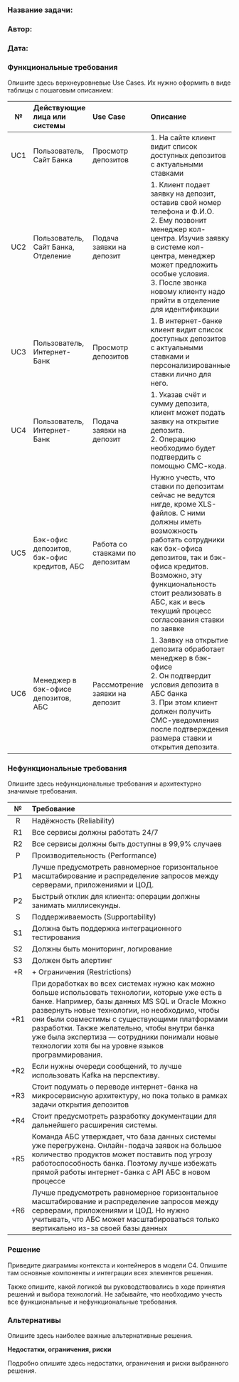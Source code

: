 ### <a name="_b7urdng99y53"></a>**Название задачи:** 
### <a name="_hjk0fkfyohdk"></a>**Автор:**
### <a name="_uanumrh8zrui"></a>**Дата:**
### <a name="_3bfxc9a45514"></a>**Функциональные требования**
Опишите здесь верхнеуровневые Use Cases. Их нужно оформить в виде таблицы с пошаговым описанием:

| **№** | **Действующие лица или системы**           | **Use Case**                    | **Описание**                                                                                                                                                                                                                                                                                                       |
|:-----:|:-------------------------------------------|:--------------------------------|:-------------------------------------------------------------------------------------------------------------------------------------------------------------------------------------------------------------------------------------------------------------------------------------------------------------------|
|  UC1  | Пользователь, Сайт Банка                   | Просмотр депозитов              | 1. На сайте клиент видит список доступных депозитов с актуальными ставками                                                                                                                                                                                                                                         |
|  UC2  | Пользователь, Сайт Банка, Отделение        | Подача заявки на депозит        | 1. Клиент подает заявку на депозит, оставив свой номер телефона и Ф.И.О.<br/>2. Ему позвонит менеджер кол-центра. Изучив заявку в системе кол-центра, менеджер может предложить особые условия.<br/>3. После звонка новому клиенту надо прийти в отделение для идентификации                                       |
|  UC3  | Пользователь, Интернет-Банк                | Просмотр депозитов              | 1. В интернет-банке клиент видит список доступных депозитов с актуальными ставками и персонализированные ставки лично для него.                                                                                                                                                                                    |
|  UC4  | Пользователь, Интернет-Банк                | Подача заявки на депозит        | 1. Указав счёт и сумму депозита, клиент может подать заявку на открытие депозита.<br/> 2. Операцию необходимо будет подтвердить с помощью СМС-кода.                                                                                                                                                                |
|  UC5  | Бэк-офис депозитов, бэк-офис кредитов, АБС | Работа со ставками по депозитам | Нужно учесть, что ставки по депозитам сейчас не ведутся нигде, кроме XLS-файлов. С ними должны иметь возможность работать сотрудники как бэк-офиса депозитов, так и бэк-офиса кредитов. Возможно, эту функциональность стоит реализовать в АБС, как и весь текущий процесс согласования ставки по заявке           |
|  UC6  | Менеджер в бэк-офисе депозитов, АБС        | Рассмотрение заявки на депозит  | 1. Заявку на открытие депозита обработает менеджер в бэк-офисе<br/>2. Он подтвердит условия депозита в АБС банка<br/>3. При этом клиент должен получить СМС-уведомления после подтверждения размера ставки и открытия депозита.                                                                                    |
### <a name="_u8xz25hbrgql"></a>**Нефункциональные требования**
Опишите здесь нефункциональные требования и архитектурно значимые требования.

| **№** | **Требование**                                                                                                                                                                                                                                                                                                                                                                                                                                                                                                                                                                                      |
|:-----:|:----------------------------------------------------------------------------------------------------------------------------------------------------------------------------------------------------------------------------------------------------------------------------------------------------------------------------------------------------------------------------------------------------------------------------------------------------------------------------------------------------------------------------------------------------------------------------------------------------|
|   R   | Надёжность (Reliability)                                                                                                                                                                                                                                                                                                                                                                                                                                                                                                                                                                            |                                                                                                                 |
|  R1   | Все сервисы должны работать 24/7                                                                                                                                                                                                                                                                                                                                                                                                                                                                                                                                                                    |                                                                                                                 |
|  R2   | Все сервисы должны быть доступны в 99,9% случаев                                                                                                                                                                                                                                                                                                                                                                                                                                                                                                                                                    |                                                                                                                 |
|   P   | Производительность (Performance)                                                                                                                                                                                                                                                                                                                                                                                                                                                                                                                                                                    |                                                                                                                 |
|  P1   | Лучше предусмотреть равномерное горизонтальное масштабирование и распределение запросов между серверами, приложениями и ЦОД.                                                                                                                                                                                                                                                                                                                                                                                                                                                                        |  Но нужно учитывать, что АБС может масштабироваться только вертикально из-за своей базы данных.                                                                                                               |
|  P2   | Быстрый отклик для клиента: операции должны занимать миллисекунды.                                                                                                                                                                                                                                                                                                                                                                                                                                                                                                                                  |  Сейчас с этим есть проблема: при проведении платежей некоторые справочные данные загружаются больше секунды. Хочется это исправить.                                                                                                               |
|   S   | Поддерживаемость (Supportability)                                                                                                                                                                                                                                                                                                                                                                                                                                                                                                                                                                   |                                                                                                                 |
|  S1   | Должна быть поддержка интеграционного тестирования                                                                                                                                                                                                                                                                                                                                                                                                                                                                                                                                                  |                                                                                                                 |
|  S2   | Должны быть мониторинг, логирование                                                                                                                                                                                                                                                                                                                                                                                                                                                                                                                                                                 |                                                                                                                 |
|  S3   | Должен быть алертинг                                                                                                                                                                                                                                                                                                                                                                                                                                                                                                                                                                                |                                                                                                                 |
|  +R   | + Ограничения (Restrictions)                                                                                                                                                                                                                                                                                                                                                                                                                                                                                                                                                                        |                                                                                                                 |
|  +R1  | При доработках во всех системах нужно как можно больше использовать технологии, которые уже есть в банке. Например, базы данных MS SQL и Oracle                                                                                                                                                                                      Можно развернуть новые технологии, но необходимо, чтобы они были совместимы с существующими платформами разработки. Также желательно, чтобы внутри банка уже была экспертиза — сотрудники понимали новые технологии хотя бы на уровне языков программирования. |                                                                                                                 |
|  +R2  | Если нужны очереди сообщений, то лучше использовать Kafka на перспективу.                                                                                                                                                                                                                                                                                                                                                                                                                                                                                                                           |  стоит учитывать, что текущая версия платформы интернет-банка несовместима с ней                                                                                                               |
|  +R3  | Стоит подумать о переводе интернет-банка на микросервисную архитектуру, но пока только в рамках задачи открытия депозитов                                                                                                                                                                                                                                                                                                                                                                                                                                                                           ||
|  +R4  | Стоит предусмотреть разработку документации для дальнейшего расширения системы.                                                                                                                                                                                                                                                                                                                                                                                                                                                                                                                     ||
|  +R5  | Команда АБС утверждает, что база данных системы уже перегружена. Онлайн-подача заявок на большое количество продуктов может поставить под угрозу работоспособность банка. Поэтому лучше избежать прямой работы интернет-банка с API АБС в новом процессе                                                                                                                                                                                                                                                                                                                                            ||
|  +R6  | Лучше предусмотреть равномерное горизонтальное масштабирование и распределение запросов между серверами, приложениями и ЦОД. Но нужно учитывать, что АБС может масштабироваться только вертикально из-за своей базы данных                                                                                                                                                                                                                                                                                                                                                                          ||

### <a name="_qmphm5d6rvi3"></a>**Решение**
Приведите диаграммы контекста и контейнеров в модели C4. Опишите там основные компоненты и интеграции всех элементов решения. 

Также опишите, какой логикой вы руководствовались в ходе принятия решений и выбора технологий. Не забывайте, что необходимо учесть все функциональные и нефункциональные требования.
### <a name="_bjrr7veeh80c"></a>**Альтернативы**
Опишите здесь наиболее важные альтернативные решения.

**Недостатки, ограничения, риски**

Подробно опишите здесь недостатки, ограничения и риски выбранного решения.

